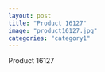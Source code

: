 ```yaml
---
layout: post
title: "Product 16127"
image: "product16127.jpg"
categories: "category1"
---
```

Product 16127
